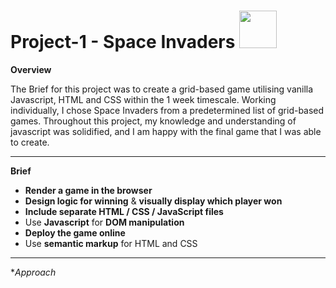 # Project-1 - Space Invaders <img src='https://i.imgur.com/qk6fbSh.png' width="60"/>

**Overview**

The Brief for this project was to create a grid-based game utilising vanilla Javascript, HTML and CSS within the 1 week timescale. Working individually, I chose Space Invaders from a predetermined list of grid-based games. Throughout this project, my knowledge and understanding of javascript was solidified, and I am happy with the final game that I was able to create. 

-----
**Brief**

* **Render a game in the browser**
* **Design logic for winning** & **visually display which player won**
* **Include separate HTML / CSS / JavaScript files**
* Use **Javascript** for **DOM manipulation**
* **Deploy the game online**
* Use **semantic markup** for HTML and CSS

-----
**Approach*
